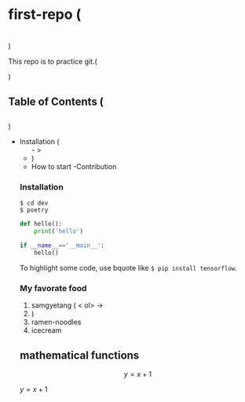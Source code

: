 # first-repo  (<h1></h1>)

This repo is to practice git.(<p></p>)

## Table of Contents (<h2></h2>)

- Installation  (<ul> - > <li> )
- How to start
-Contribution

### Installation


```shell
$ cd dev
$ poetry
```

```python
def hello():
    print('hello')

if __name__=='__main__':
    hello()

```

To highlight some code, use bquote like `$ pip install tensorflow`.

### My favorate food

1. samgyetang ( < ol>  ->  <li> )
2. ramen-noodles
3. icecream

## mathematical functions

$$y=x+1$$

$y=x+1$
